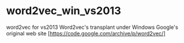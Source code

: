 # word2vec_win_vs2013
word2vec for vs2013
Word2vec's transplant under Windows
Google's original web site
[https://code.google.com/archive/p/word2vec/]
